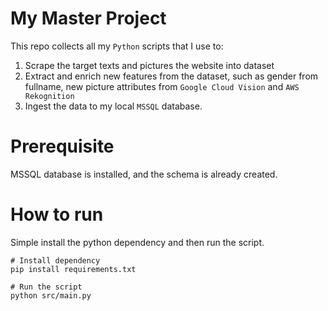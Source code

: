 # My Master Project
This repo collects all my `Python` scripts that I use to:
1. Scrape the target texts and pictures the website into dataset
2. Extract and enrich new features from the dataset, such as gender from fullname, new picture attributes from `Google Cloud Vision` and `AWS Rekognition`
3. Ingest the data to my local `MSSQL` database.

# Prerequisite 
MSSQL database is installed, and the schema is already created.

# How to run
Simple install the python dependency and then run the script.
```
# Install dependency
pip install requirements.txt

# Run the script
python src/main.py
```
